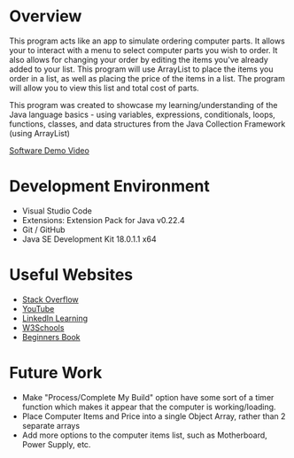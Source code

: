 # Overview

This program acts like an app to simulate ordering computer parts. It allows your to interact with a menu to select computer parts you wish to order. It also allows for changing your order by editing the items you've already added to your list. This program will use ArrayList to place the items you order in a list, as well as placing the price of the items in a list. The program will allow you to view this list and total cost of parts.

This program was created to showcase my learning/understanding of the Java language basics - using variables, expressions, conditionals, loops, functions, classes, and data structures from the Java Collection Framework (using ArrayList)

[Software Demo Video](https://youtu.be/vlk66UDm1OY)

# Development Environment

- Visual Studio Code
- Extensions: Extension Pack for Java v0.22.4
- Git / GitHub
- Java SE Development Kit 18.0.1.1 x64

# Useful Websites

- [Stack Overflow](https://stackoverflow.com)
- [YouTube](https://www.youtube.com)
- [LinkedIn Learning](https://www.linkedin.com/learning)
- [W3Schools](https://www.w3schools.com/java/)
- [Beginners Book](https://beginnersbook.com/java-collections-tutorials/)

# Future Work

- Make "Process/Complete My Build" option have some sort of a timer function which makes it appear that the computer is working/loading.
- Place Computer Items and Price into a single Object Array, rather than 2 separate arrays
- Add more options to the computer items list, such as Motherboard, Power Supply, etc.
